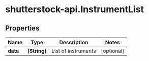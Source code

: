 # shutterstock-api.InstrumentList

## Properties
Name | Type | Description | Notes
------------ | ------------- | ------------- | -------------
**data** | **[String]** | List of instruments | [optional] 


